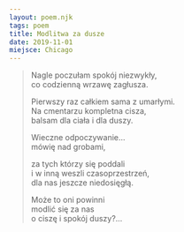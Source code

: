 ```yaml
---
layout: poem.njk
tags: poem
title: Modlitwa za dusze
date: 2019-11-01
miejsce: Chicago
---
```


> Nagle poczułam spokój niezwykły,  
> co codzienną wrzawę zagłusza.  
> 
> Pierwszy raz całkiem sama z umarłymi.  
> Na cmentarzu kompletna cisza,  
> balsam dla ciała i dla duszy.  
> 
> Wieczne odpoczywanie…  
> mówię nad grobami,  
> 
> za tych którzy się poddali  
> i w inną weszli czasoprzestrzeń,   
> dla nas jeszcze niedosięgłą.  
> 
> Może to oni powinni  
> modlić się za nas  
> o ciszę i spokój duszy?…  
